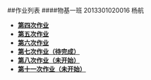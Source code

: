 
##作业列表
####物基一班  2013301020016 杨航
* [**第四次作业**](https://github.com/PatYoung/computationalphysics_N2013301020016/blob/master/01.md)
*  [**第五次作业**](https://github.com/PatYoung/computationalphysics_N2013301020016/blob/master/02.md)
*  [**第六次作业**](https://github.com/PatYoung/computationalphysics_N2013301020016/blob/master/03.md)
*  [**第七次作业（待完成）**](https://github.com/PatYoung/computationalphysics_N2013301020016/blob/master/04.md)
*  [**第八次作业（未开始）**](https://github.com/PatYoung/computationalphysics_N2013301020016/blob/master/05.md)
*  [**第十一次作业（未开始）**](https://github.com/PatYoung/computationalphysics_N2013301020016/blob/master/08.md)
